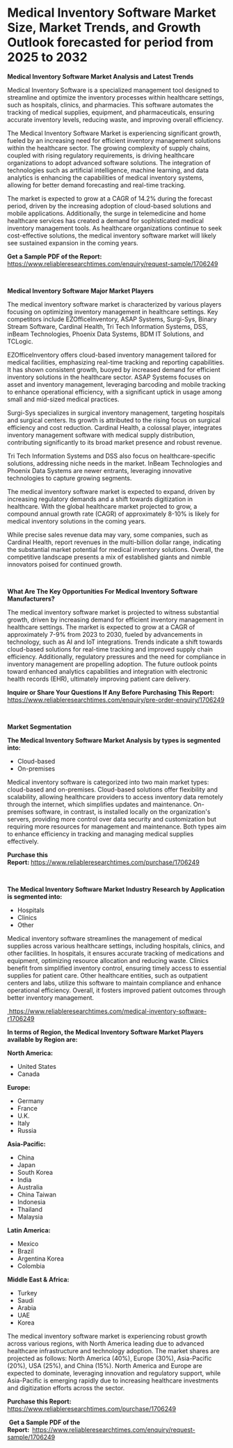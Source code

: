 <p><h1>Medical Inventory Software Market Size, Market Trends, and Growth Outlook forecasted for period from 2025 to 2032</h1></p><p><strong>Medical Inventory Software Market Analysis and Latest Trends</strong></p>
<p><p>Medical Inventory Software is a specialized management tool designed to streamline and optimize the inventory processes within healthcare settings, such as hospitals, clinics, and pharmacies. This software automates the tracking of medical supplies, equipment, and pharmaceuticals, ensuring accurate inventory levels, reducing waste, and improving overall efficiency. </p><p>The Medical Inventory Software Market is experiencing significant growth, fueled by an increasing need for efficient inventory management solutions within the healthcare sector. The growing complexity of supply chains, coupled with rising regulatory requirements, is driving healthcare organizations to adopt advanced software solutions. The integration of technologies such as artificial intelligence, machine learning, and data analytics is enhancing the capabilities of medical inventory systems, allowing for better demand forecasting and real-time tracking.</p><p>The market is expected to grow at a CAGR of 14.2% during the forecast period, driven by the increasing adoption of cloud-based solutions and mobile applications. Additionally, the surge in telemedicine and home healthcare services has created a demand for sophisticated medical inventory management tools. As healthcare organizations continue to seek cost-effective solutions, the medical inventory software market will likely see sustained expansion in the coming years.</p></p>
<p><strong>Get a Sample PDF of the Report:&nbsp;</strong> <a href="https://www.reliableresearchtimes.com/enquiry/request-sample/1706249?utm_campaign=3356&utm_medium=2&utm_source=Github&utm_content=ia&utm_term=19042025&utm_id=medical-inventory-software">https://www.reliableresearchtimes.com/enquiry/request-sample/1706249</a></p>
<p>&nbsp;</p>
<p><strong>Medical Inventory Software Major Market Players</strong></p>
<p><p>The medical inventory software market is characterized by various players focusing on optimizing inventory management in healthcare settings. Key competitors include EZOfficeInventory, ASAP Systems, Surgi-Sys, Binary Stream Software, Cardinal Health, Tri Tech Information Systems, DSS, inBeam Technologies, Phoenix Data Systems, BDM IT Solutions, and TCLogic. </p><p>EZOfficeInventory offers cloud-based inventory management tailored for medical facilities, emphasizing real-time tracking and reporting capabilities. It has shown consistent growth, buoyed by increased demand for efficient inventory solutions in the healthcare sector. ASAP Systems focuses on asset and inventory management, leveraging barcoding and mobile tracking to enhance operational efficiency, with a significant uptick in usage among small and mid-sized medical practices.</p><p>Surgi-Sys specializes in surgical inventory management, targeting hospitals and surgical centers. Its growth is attributed to the rising focus on surgical efficiency and cost reduction. Cardinal Health, a colossal player, integrates inventory management software with medical supply distribution, contributing significantly to its broad market presence and robust revenue.</p><p>Tri Tech Information Systems and DSS also focus on healthcare-specific solutions, addressing niche needs in the market. InBeam Technologies and Phoenix Data Systems are newer entrants, leveraging innovative technologies to capture growing segments.</p><p>The medical inventory software market is expected to expand, driven by increasing regulatory demands and a shift towards digitization in healthcare. With the global healthcare market projected to grow, a compound annual growth rate (CAGR) of approximately 8-10% is likely for medical inventory solutions in the coming years. </p><p>While precise sales revenue data may vary, some companies, such as Cardinal Health, report revenues in the multi-billion dollar range, indicating the substantial market potential for medical inventory solutions. Overall, the competitive landscape presents a mix of established giants and nimble innovators poised for continued growth.</p></p>
<p>&nbsp;</p>
<p><strong>What Are The Key Opportunities For Medical Inventory Software Manufacturers?</strong></p>
<p><p>The medical inventory software market is projected to witness substantial growth, driven by increasing demand for efficient inventory management in healthcare settings. The market is expected to grow at a CAGR of approximately 7-9% from 2023 to 2030, fueled by advancements in technology, such as AI and IoT integrations. Trends indicate a shift towards cloud-based solutions for real-time tracking and improved supply chain efficiency. Additionally, regulatory pressures and the need for compliance in inventory management are propelling adoption. The future outlook points toward enhanced analytics capabilities and integration with electronic health records (EHR), ultimately improving patient care delivery.</p></p>
<p><strong>Inquire or Share Your Questions If Any Before Purchasing This Report:</strong> <a href="https://www.reliableresearchtimes.com/enquiry/pre-order-enquiry/1706249?utm_campaign=3356&utm_medium=2&utm_source=Github&utm_content=ia&utm_term=19042025&utm_id=medical-inventory-software">https://www.reliableresearchtimes.com/enquiry/pre-order-enquiry/1706249</a></p>
<p>&nbsp;</p>
<p><strong>Market Segmentation</strong></p>
<p><strong>The Medical Inventory Software Market Analysis by types is segmented into:</strong></p>
<p><ul><li>Cloud-based</li><li>On-premises</li></ul></p>
<p><p>Medical inventory software is categorized into two main market types: cloud-based and on-premises. Cloud-based solutions offer flexibility and scalability, allowing healthcare providers to access inventory data remotely through the internet, which simplifies updates and maintenance. On-premises software, in contrast, is installed locally on the organization's servers, providing more control over data security and customization but requiring more resources for management and maintenance. Both types aim to enhance efficiency in tracking and managing medical supplies effectively.</p></p>
<p><strong>Purchase this Report:&nbsp;</strong><a href="https://www.reliableresearchtimes.com/purchase/1706249?utm_campaign=3356&utm_medium=2&utm_source=Github&utm_content=ia&utm_term=19042025&utm_id=medical-inventory-software">https://www.reliableresearchtimes.com/purchase/1706249</a></p>
<p>&nbsp;</p>
<p><strong>The Medical Inventory Software Market Industry Research by Application is segmented into:</strong></p>
<p><ul><li>Hospitals</li><li>Clinics</li><li>Other</li></ul></p>
<p><p>Medical inventory software streamlines the management of medical supplies across various healthcare settings, including hospitals, clinics, and other facilities. In hospitals, it ensures accurate tracking of medications and equipment, optimizing resource allocation and reducing waste. Clinics benefit from simplified inventory control, ensuring timely access to essential supplies for patient care. Other healthcare entities, such as outpatient centers and labs, utilize this software to maintain compliance and enhance operational efficiency. Overall, it fosters improved patient outcomes through better inventory management.</p></p>
<p><a href="https://www.reliableresearchtimes.com/medical-inventory-software-r1706249?utm_campaign=3356&utm_medium=2&utm_source=Github&utm_content=ia&utm_term=19042025&utm_id=medical-inventory-software">&nbsp;https://www.reliableresearchtimes.com/medical-inventory-software-r1706249</a></p>
<p><strong>In terms of Region, the Medical Inventory Software Market Players available by Region are:</strong></p>
<p>
    <p> <strong> North America: </strong>
        <ul>
            <li>United States</li>
            <li>Canada</li>
        </ul>
        </p> 
    <p> <strong> Europe: </strong>
        <ul>
            <li>Germany</li>
            <li>France</li>
            <li>U.K.</li>
            <li>Italy</li>
            <li>Russia</li>
        </ul>
        </p> 
    <p> <strong> Asia-Pacific: </strong>
        <ul>
            <li>China</li>
            <li>Japan</li>
            <li>South Korea</li>
            <li>India</li>
            <li>Australia</li>
            <li>China Taiwan</li>
            <li>Indonesia</li>
            <li>Thailand</li>
            <li>Malaysia</li>
        </ul>
        </p> 
    <p> <strong> Latin America: </strong>
        <ul>
            <li>Mexico</li>
            <li>Brazil</li>
            <li>Argentina Korea</li>
            <li>Colombia</li>
        </ul>
        </p> 
    <p> <strong> Middle East & Africa: </strong>
        <ul>
            <li>Turkey</li>
            <li>Saudi</li>
            <li>Arabia</li>
            <li>UAE</li>
            <li>Korea</li>
        </ul>
    </p>
    </p>
<p><p>The medical inventory software market is experiencing robust growth across various regions, with North America leading due to advanced healthcare infrastructure and technology adoption. The market shares are projected as follows: North America (40%), Europe (30%), Asia-Pacific (20%), USA (25%), and China (15%). North America and Europe are expected to dominate, leveraging innovation and regulatory support, while Asia-Pacific is emerging rapidly due to increasing healthcare investments and digitization efforts across the sector.</p></p>
<p><strong>Purchase this Report: </strong><a href="https://www.reliableresearchtimes.com/purchase/1706249?utm_campaign=3356&utm_medium=2&utm_source=Github&utm_content=ia&utm_term=19042025&utm_id=medical-inventory-software">https://www.reliableresearchtimes.com/purchase/1706249</a></p>
<p>&nbsp;<strong>Get a Sample PDF of the Report:&nbsp;&nbsp;</strong><a href="https://www.reliableresearchtimes.com/enquiry/request-sample/1706249?utm_campaign=3356&utm_medium=2&utm_source=Github&utm_content=ia&utm_term=19042025&utm_id=medical-inventory-software">https://www.reliableresearchtimes.com/enquiry/request-sample/1706249</a></p>
<p><strong></strong></p>
<p><p></p><p></p><p></p></p>